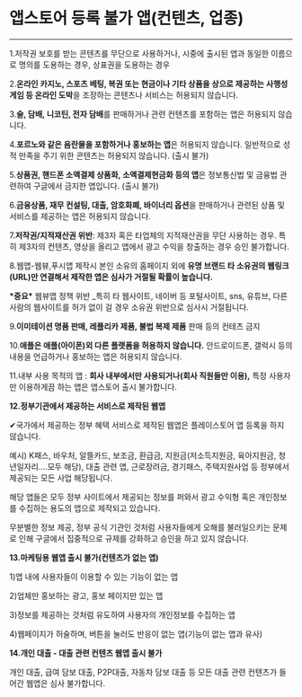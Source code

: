 # 앱스토어 등록 불가 앱(컨텐츠, 업종)

***



1.저작권 보호를 받는 콘텐츠를 무단으로 사용하거나, 시중에 출시된 앱과 동일한 이름으로 명의를 도용하는 경우, 상표권을 도용하는 경우&#x20;

2.**온라인 카지노, 스포츠 베팅, 복권 또는 현금이나 기타 상품을 상으로 제공하는 사행성 게임 등 온라인 도박**을 조장하는 콘텐츠나 서비스는 허용되지 않습니다.

3.**술, 담배, 니코틴, 전자 담배**를 판매하거나 관련 컨텐츠를 포함하는 앱은 허용되지 않습니다.&#x20;

4.**포르노와 같은 음란물을 포함하거나 홍보하는 앱**은 허용되지 않습니다. 일반적으로 성적 만족을 주기 위한 콘텐츠는 허용되지 않습니다. (출시 불가)&#x20;

5.**상품권, 핸드폰 소액결제 상품화, 소액결제현금화 등의 앱**은 정보통신법 및 금융법 관련하여  구글에서 금지한 앱입니다. (출시 불가)&#x20;

6.**금융상품, 재무 컨설팅, 대출, 암호화폐, 바이너리 옵션**을 판매하거나 관련된 상품 및 서비스를 제공하는 앱은 허용되지 않습니다.&#x20;

7.**저작권/지적재산권 위반**: 제3자 혹은 타업체의 지적재산권을 무단 사용하는 경우. 특히 제3자의 컨텐츠, 영상을 올리고 앱에서 광고 수익을 창출하는 경우 승인 불가합니다.&#x20;

8.웹앱-웹뷰,푸시앱 제작시 본인 소유의 홈페이지 외에 **유명 브랜드 타 소유권의 웹링크(URL)만 연결해서 제작한 앱은 심사가 거절될 확률이 높습니다.**&#x20;

**\*중요\*** 웹뷰앱 정책 위반 \_특히 타 웹사이트, 네이버 등 포털사이트, sns, 유튜브, 다른 사람의 웹사이트를  허가 없이 걸 경우 소유권 위반으로 심사시 거절됩니다.&#x20;

9.**이미테이션 명품 판매, 레플리카 제품, 불법 복제 제품** 판매 등의 컨테츠 금지&#x20;

10.**애플은 애플(아이폰)외 다른 플랫폼을 허용하지 않습니다.** 안드로이드폰, 갤럭시 등의 내용을 언급하거나 홍보하는 앱은 허용되지 않습니다.&#x20;

11.내부 사용 목적의 앱 : **회사 내부에서만 사용되거나(회사 직원들만 이용),** 특정 사용자만 이용하게끔 하는 앱은 앱스토어 출시 불가합니다.

**12.정부기관에서 제공하는 서비스로 제작된 웹앱**

✔국가에서 제공하는 정부 혜택 서비스로 제작된 웹앱은 플레이스토어 앱 등록을 하지 않습니다.

예시) K패스, 바우처, 알뜰카드, 보조금, 환급금, 지원금(저소득지원금, 육아지원금, 청년일자리….모두 해당), 대출 관련 앱, 근로장려금, 경기패스, 주택지원사업 등 정부에서 제공되는 모든 사업 해당됩니다.

해당 앱들은 모두 정부 사이트에서 제공되는 정보를 퍼와서 광고 수익형 혹은 개인정보를 수집하는 용도의 앱으로 제작되고 있습니다.

무분별한 정보 제공, 정부 공식 기관인 것처럼 사용자들에게 오해를 불러일으키는 문제로 인해 구글에서 집중적으로 규제를 강화하고 승인을 하고 있지 않습니다.

**13.마케팅용 웹앱 출시 불가(컨텐츠가 없는 앱)**

1\)앱 내에 사용자들이 이용할 수 있는 기능이 없는 앱

2\)업체만 홍보하는 광고, 홍보 페이지만 있는 앱

3\)정보를 제공하는 것처럼 유도하여 사용자의 개인정보를 수집하는 앱

4\)웹페이지가 허술하며, 버튼을 눌러도 반응이 없는 앱(기능이 없는 앱과 유사) &#x20;

**14.개인 대출 - 대출 관련 컨텐츠 웹앱 출시 불가**

개인 대출, 급여 담보 대출, P2P대출, 자동차 담보 대출 등 모든 대출 관련 컨텐츠가 들어간 웹앱은 심사 불가합니다.

